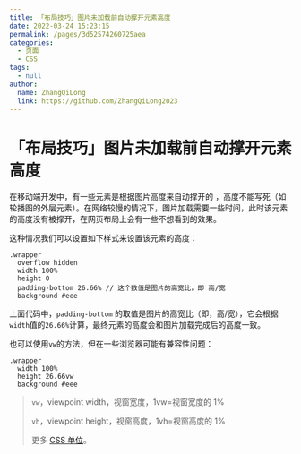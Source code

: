 ```yaml
---
title: 「布局技巧」图片未加载前自动撑开元素高度
date: 2022-03-24 15:23:15
permalink: /pages/3d52574260725aea
categories:
  - 页面
  - CSS
tags:
  - null
author:
  name: ZhangQiLong
  link: https://github.com/ZhangQiLong2023
---
```


# 「布局技巧」图片未加载前自动撑开元素高度

在移动端开发中，有一些元素是根据图片高度来自动撑开的 ，高度不能写死（如轮播图的外层元素）。在网络较慢的情况下，图片加载需要一些时间，此时该元素的高度没有被撑开，在网页布局上会有一些不想看到的效果。

<!-- more -->

这种情况我们可以设置如下样式来设置该元素的高度：

```stylus
.wrapper
  overflow hidden
  width 100%
  height 0
  padding-bottom 26.66% // 这个数值是图片的高宽比，即 高/宽
  background #eee
```

上面代码中，`padding-bottom` 的取值是图片的高宽比（即，高/宽），它会根据 `width`值的`26.66%`计算，最终元素的高度会和图片加载完成后的高度一致。

也可以使用`vw`的方法，但在一些浏览器可能有兼容性问题：

```stylus
.wrapper
  width 100%
  height 26.66vw
  background #eee
```

> `vw`，viewpoint width，视窗宽度，1vw=视窗宽度的 1%
>
> `vh`，viewpoint height，视窗高度，1vh=视窗高度的 1%
>
> 更多 [CSS 单位](https://www.runoob.com/cssref/css-units.html)。
